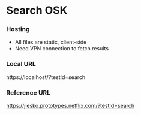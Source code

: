 # Search OSK

### Hosting
- All files are static, client-side
- Need VPN connection to fetch results

### Local URL
https://localhost/?testId=search

### Reference URL
https://jlesko.prototypes.netflix.com/?testId=search

